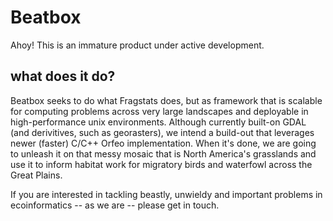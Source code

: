 # Beatbox
Ahoy! This is an immature product under active development.  

## what does it do?
Beatbox seeks to do what Fragstats does, but as framework that is scalable for computing problems across very large landscapes and deployable in high-performance unix environments. Although currently built-on GDAL (and derivitives, such as georasters), we intend a build-out that leverages newer (faster) C/C++ Orfeo implementation. When it's done, we are going to unleash it on that messy mosaic that is North America's grasslands and use it to inform habitat work for migratory birds and waterfowl across the Great Plains.

If you are interested in tackling beastly, unwieldy and important problems in ecoinformatics -- as we are -- please get in touch.
